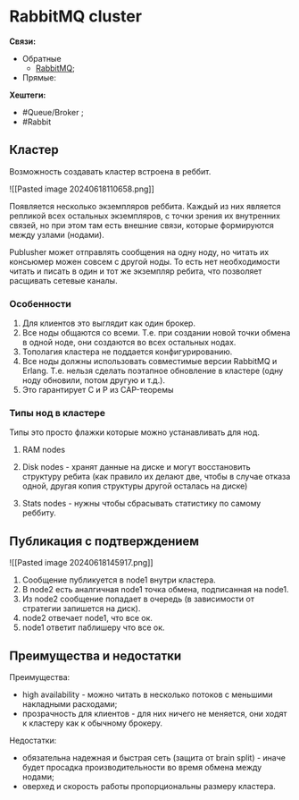 # RabbitMQ cluster

**Связи:**
- Обратные
	- [RabbitMQ](rabbit-mq);
- Прямые:

**Хештеги:**
- #Queue/Broker ;
- #Rabbit 

## Кластер

Возможность создавать кластер встроена в реббит.

![[Pasted image 20240618110658.png]]

Появляется несколько экземпляров реббита. Каждый из них является репликой всех остальных экземпляров, с точки зрения их внутренних связей, но при этом там есть внешние связи, которые формируются между узлами (нодами).

Publusher может отправлять сообщения на одну ноду, но читать их консьюмер можен совсем с другой ноды. То есть нет необходимости читать и писать в один и тот же экземпляр ребита, что позволяет расщивать сетевые каналы.

### Особенности

1) Для клиентов это выглядит как один брокер.
2) Все ноды общаются со всеми. Т.е. при создании новой точки обмена в одной ноде, они создаются во всех остальных нодах.
3) Тополагия кластера не поддается конфигурированию.
4) Все ноды должны использовать совместимые версии RabbitMQ и Erlang. Т.е. нельзя сделать поэтапное обновление в кластере (одну ноду обновили, потом другую и т.д.).
5) Это гарантирует C и P из CAP-теоремы

### Типы нод в кластере

Типы это просто флажки которые можно устанавливать для нод.

1) RAM nodes

2) Disk nodes - хранят данные на диске и могут восстановить структуру ребита (как правило их делают две, чтобы в случае отказа одной, другая копия структуры другой осталась на диске)

3) Stats nodes - нужны чтобы сбрасывать статистику по самому реббиту.

## Публикация с подтверждением

![[Pasted image 20240618145917.png]]

1) Сообщение публикуется в node1 внутри кластера.
2) В node2 есть аналгичная node1 точка обмена, подписанная на node1.
3) Из node2 сообщение попадает в очередь (в зависимости от стратегии запишется на диск).
4) node2 отвечает node1, что все ок.
5) node1 ответит паблишеру что все ок.

## Преимущества и недостатки

Преимущества:
- high availability - можно читать в несколько потоков с меньшими накладными расходами;
- прозрачность для клиентов - для них ничего не меняется, они ходят к кластеру как к обычному брокеру.

Недостатки:
- обязательна надежная и быстрая сеть (защита от brain split) - иначе будет просадка производительности во время обмена между нодами;
- оверхед и скорость работы пропорциональны размеру кластера.